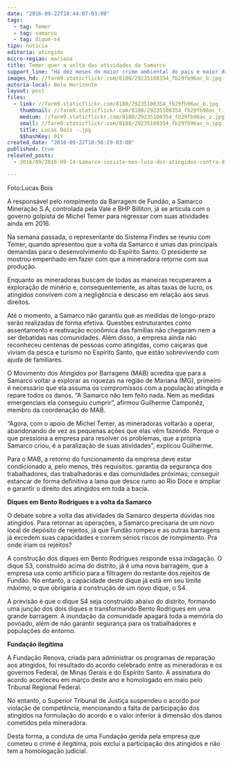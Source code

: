 ```yaml
---
date: "2016-09-22T18:44:07-03:00"
tags:
  - tag: Temer
  - tag: samarco
  - tag: dique-s4
tipo: noticia
editoria: atingido
micro-regiao: mariana
title: Temer quer a volta das atividades da Samarco
support_line: "Há dez meses do maior crime ambiental do país e maior da mineração mundial, Samarco pode voltar a operar na região de Mariana com o apoio do presidente Michel Temer"
images_hd: //farm9.staticflickr.com/8180/29235108354_fb29fb96ac_b.jpg
autoria-local: Belo Horizonte
layout: post
files:
  - link: //farm9.staticflickr.com/8180/29235108354_fb29fb96ac_b.jpg
    thumbnail: //farm9.staticflickr.com/8180/29235108354_fb29fb96ac_t.jpg
    medium: //farm9.staticflickr.com/8180/29235108354_fb29fb96ac_z.jpg
    small: //farm9.staticflickr.com/8180/29235108354_fb29fb96ac_n.jpg
    title: Lucas Bois -.jpg
    $$hashKey: 01Y
created_date: "2016-09-22T18:56:29-03:00"
published: true
releated_posts:
  - 2016/09/2016-09-14-samarco-insiste-mas-luta-dos-atingidos-contra-diques-em-bento-rodrigues-continua.md

---
```

<p>Foto:Lucas Bois</p>

<p>A respons&aacute;vel pelo rompimento da Barragem de Fund&atilde;o, a Samarco Minera&ccedil;&atilde;o S.A, controlada pela Vale e BHP Billiton, j&aacute; se articula com o governo golpista de Michel Temer para regressar com suas atividades ainda em 2016.</p>

<p>Na semana passada, o representante do Sistema Findes se reuniu com Temer, quando apresentou que a volta da Samarco &eacute; umas das principais demandas para o desenvolvimento do Esp&iacute;rito Santo. O presidente se mostrou empenhado em fazer com que a mineradora retorne com sua produ&ccedil;&atilde;o.</p>

<p>Enquanto as mineradoras buscam de todas as maneiras recuperarem a explora&ccedil;&atilde;o de min&eacute;rio e, consequentemente, as altas taxas de lucro, os atingidos convivem com a neglig&ecirc;ncia e descaso em rela&ccedil;&atilde;o aos seus direitos.</p>

<p>At&eacute; o momento, a Samarco n&atilde;o garantiu que as medidas de longo-prazo ser&atilde;o realizadas de forma efetiva. Quest&otilde;es estruturantes como assentamento e reativa&ccedil;&atilde;o econ&ocirc;mica das fam&iacute;lias n&atilde;o chegaram nem a ser debatidas nas comunidades. Al&eacute;m disso, a empresa ainda n&atilde;o reconheceu centenas de pessoas como atingidas, como cai&ccedil;aras que viviam da pesca e turismo no Esp&iacute;rito Santo, que est&atilde;o sobrevivendo com ajuda de familiares.</p>

<p>O Movimento dos Atingidos por Barragens (MAB) acredita que para a Samarco voltar a explorar as riquezas na regi&atilde;o de Mariana (MG), primeiro &eacute; necess&aacute;rio que ela assuma os compromissos com a popula&ccedil;&atilde;o atingida e repare todos os danos. &ldquo;A Samarco n&atilde;o tem feito nada. Nem as medidas emergenciais ela conseguiu cumprir&rdquo;, afirmou Guilherme Campon&ecirc;z, membro da coordena&ccedil;&atilde;o do MAB.</p>

<p>&ldquo;Agora, com o apoio de Michel Temer, as mineradoras voltar&atilde;o a operar, abandonando de vez as pequenas a&ccedil;&otilde;es que elas v&ecirc;m fazendo. Porque o que pressiona a empresa para resolver os problemas, que a pr&oacute;pria Samarco criou, &eacute; a paraliza&ccedil;&atilde;o de suas atividades&rdquo;, explicou Guilherme.</p>

<p>Para o MAB, a retorno do funcionamento da empresa deve estar condicionado a, pelo menos, tr&ecirc;s requisitos: garantia da seguran&ccedil;a dos trabalhadores, das trabalhadoras e das comunidades pr&oacute;ximas; conseguir estancar de forma definitiva a lama que desce rumo ao Rio Doce e ampliar e garantir o direito dos atingidos em toda a bacia.</p>

<p><strong>Diques em Bento Rodrigues e a volta da Samarco</strong></p>

<p>O debate sobre a volta das atividades da Samarco desperta d&uacute;vidas nos atingidos. Para retornar as opera&ccedil;&otilde;es, a Samarco precisaria de um novo local de dep&oacute;sito de rejeitos, j&aacute; que Fund&atilde;o rompeu e as outras barragens j&aacute; excedem suas capacidades e correm s&eacute;rios riscos de rompimento. Pra onde iriam os rejeitos?</p>

<p>A constru&ccedil;&atilde;o dos diques em Bento Rodrigues responde essa indaga&ccedil;&atilde;o. O dique S3, constru&iacute;do acima do distrito, j&aacute; &eacute; uma nova barragem, que a empresa usa como artif&iacute;cio para a filtragem do restante dos rejeitos de Fund&atilde;o. No entanto, a capacidade deste dique j&aacute; est&aacute; em seu limite m&aacute;ximo, o que obrigaria a constru&ccedil;&atilde;o de um novo dique, o S4.</p>

<p>A previs&atilde;o &eacute; que o dique S4 seja constru&iacute;do abaixo do distrito, formando uma jun&ccedil;&atilde;o dos dois diques e transformando Bento Rodrigues em uma grande barragem. A inunda&ccedil;&atilde;o da comunidade apagar&aacute; toda a mem&oacute;ria do povoado, al&eacute;m de n&atilde;o garantir seguran&ccedil;a para os trabalhadores e popula&ccedil;&otilde;es do entorno.</p>

<p><strong>Funda&ccedil;&atilde;o ileg&iacute;tima</strong></p>

<p>A Funda&ccedil;&atilde;o Renova, criada para administrar os programas de repara&ccedil;&atilde;o aos atingidos, foi resultado do acordo celebrado entre as mineradoras e os governos Federal, de Minas Gerais e do Esp&iacute;rito Santo. A assinatura do acordo aconteceu em mar&ccedil;o deste ano e homologado em maio pelo Tribunal Regional Federal.</p>

<p>No entanto, o Superior Tribunal de Justi&ccedil;a suspendeu o acordo por viola&ccedil;&atilde;o de compet&ecirc;ncia, mencionando a falta de participa&ccedil;&atilde;o dos atingidos na formula&ccedil;&atilde;o do acordo e o valor inferior &agrave; dimens&atilde;o dos danos cometidos pela mineradora.</p>

<p>Desta forma, a conduta de uma Funda&ccedil;&atilde;o gerida pela empresa que cometeu o crime &eacute; ileg&iacute;tima, pois exclui a participa&ccedil;&atilde;o dos atingidos e n&atilde;o tem a homologa&ccedil;&atilde;o judicial.&nbsp;</p>
